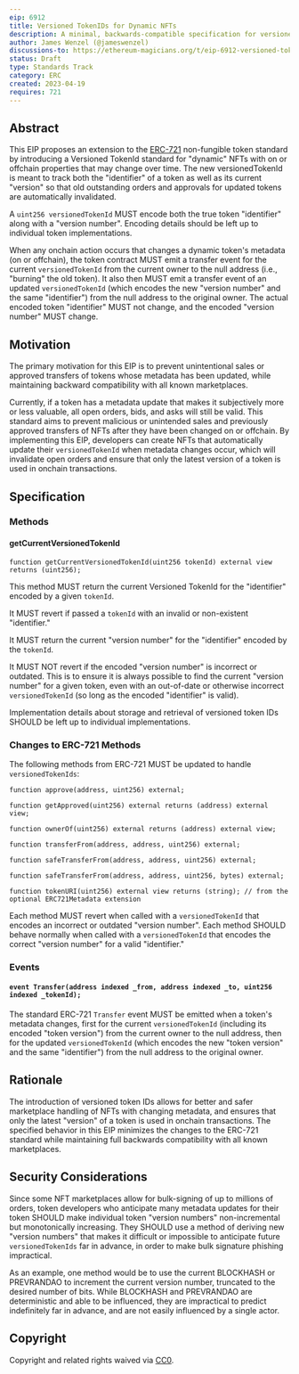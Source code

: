 ```yaml
---
eip: 6912
title: Versioned TokenIDs for Dynamic NFTs
description: A minimal, backwards-compatible specification for versioned token IDs for dynamic NFTs.
author: James Wenzel (@jameswenzel)
discussions-to: https://ethereum-magicians.org/t/eip-6912-versioned-tokenids-for-dynamic-nfts/13897
status: Draft
type: Standards Track
category: ERC
created: 2023-04-19
requires: 721
---
```


## Abstract

This EIP proposes an extension to the [ERC-721](./eip-721.md) non-fungible token standard by introducing a Versioned TokenId standard for "dynamic" NFTs with on or offchain properties that may change over time. The new versionedTokenId is meant to track both the "identifier" of a token as well as its current "version" so that old outstanding orders and approvals for updated tokens are automatically invalidated.

A `uint256 versionedTokenId` MUST encode both the true token "identifier" along with a "version number". Encoding details should be left up to individual token implementations.

When any onchain action occurs that changes a dynamic token's metadata (on or offchain), the token contract MUST emit a transfer event for the current `versionedTokenId` from the current owner to the null address (i.e., "burning" the old token). It also then MUST emit a transfer event of an updated `versionedTokenId` (which encodes the new "version number" and the same "identifier") from the null address to the original owner. The actual encoded token "identifier" MUST not change, and the encoded "version number" MUST change.

## Motivation

The primary motivation for this EIP is to prevent unintentional sales or approved transfers of tokens whose metadata has been updated, while maintaining backward compatibility with all known marketplaces. 

Currently, if a token has a metadata update that makes it subjectively more or less valuable, all open orders, bids, and asks will still be valid. This standard aims to prevent malicious or unintended sales and previously approved transfers of NFTs after they have been changed on or offchain. By implementing this EIP, developers can create NFTs that automatically update their `versionedTokenId` when metadata changes occur, which will invalidate open orders and ensure that only the latest version of a token is used in onchain transactions.

## Specification

### Methods

#### getCurrentVersionedTokenId

```solidity
function getCurrentVersionedTokenId(uint256 tokenId) external view returns (uint256);
```

This method MUST return the current Versioned TokenId for the "identifier" encoded by a given `tokenId`. 

It MUST revert if passed a `tokenId` with an invalid or non-existent "identifier." 

It MUST return the current "version number" for the "identifier" encoded by the `tokenId`.

It MUST NOT revert if the encoded "version number" is incorrect or outdated. This is to ensure it is always possible to find the current "version number" for a given token, even with an out-of-date or otherwise incorrect `versionedTokenId` (so long as the encoded "identifier" is valid).

Implementation details about storage and retrieval of versioned token IDs SHOULD be left up to individual implementations.


### Changes to ERC-721 Methods

The following methods from ERC-721 MUST be updated to handle `versionedTokenIds`:

```solidity
function approve(address, uint256) external;

function getApproved(uint256) external returns (address) external view;

function ownerOf(uint256) external returns (address) external view;

function transferFrom(address, address, uint256) external;

function safeTransferFrom(address, address, uint256) external;

function safeTransferFrom(address, address, uint256, bytes) external;

function tokenURI(uint256) external view returns (string); // from the optional ERC721Metadata extension
```

Each method MUST revert when called with a `versionedTokenId` that encodes an incorrect or outdated "version number". Each method SHOULD behave normally when called with a `versionedTokenId` that encodes the correct "version number" for a valid "identifier."

### Events

#### `event Transfer(address indexed _from, address indexed _to, uint256 indexed _tokenId);`

The standard ERC-721 `Transfer` event MUST be emitted when a token's metadata changes, first for the current `versionedTokenId` (including its encoded "token version") from the current owner to the null address, then for the updated `versionedTokenId` (which encodes the new "token version" and the same "identifier") from the null address to the original owner.

## Rationale

The introduction of versioned token IDs allows for better and safer marketplace handling of NFTs with changing metadata, and ensures that only the latest "version" of a token is used in onchain transactions. The specified behavior in this EIP minimizes the changes to the ERC-721 standard while maintaining full backwards compatibility with all known marketplaces.

## Security Considerations

Since some NFT marketplaces allow for bulk-signing of up to millions of orders, token developers who anticipate many metadata updates for their token SHOULD make individual token "version numbers" non-incremental but monotonically increasing. They SHOULD use a method of deriving new "version numbers" that makes it difficult or impossible to anticipate future `versionedTokenIds` far in advance, in order to make bulk signature phishing impractical. 

As an example, one method would be to use the current BLOCKHASH or PREVRANDAO to increment the current version number, truncated to the desired number of bits. While BLOCKHASH and PREVRANDAO are deterministic and able to be influenced, they are impractical to predict indefinitely far in advance, and are not easily influenced by a single actor.

## Copyright

Copyright and related rights waived via [CC0](../LICENSE.md).
